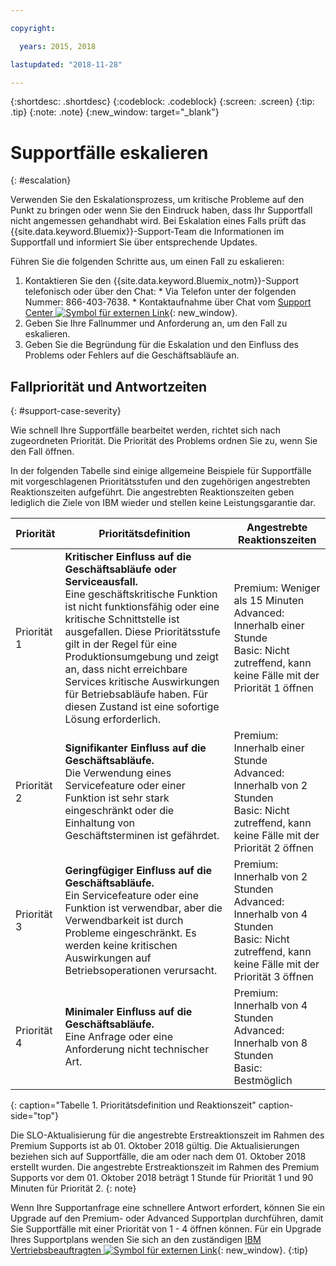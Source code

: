 ```yaml
---

copyright:

  years: 2015, 2018

lastupdated: "2018-11-28"

---
```



{:shortdesc: .shortdesc}
{:codeblock: .codeblock}
{:screen: .screen}
{:tip: .tip}
{:note: .note}
{:new_window: target="_blank"}


# Supportfälle eskalieren
{: #escalation}

Verwenden Sie den Eskalationsprozess, um kritische Probleme auf den Punkt zu bringen oder wenn Sie den Eindruck haben, dass Ihr Supportfall nicht angemessen gehandhabt wird. Bei Eskalation eines Falls prüft das {{site.data.keyword.Bluemix}}-Support-Team die Informationen im Supportfall und informiert Sie über entsprechende Updates.

 Führen Sie die folgenden Schritte aus, um einen Fall zu eskalieren:

  1. Kontaktieren Sie den {{site.data.keyword.Bluemix_notm}}-Support telefonisch oder über den Chat:
    * Via Telefon unter der folgenden Nummer: 866-403-7638.
    * Kontaktaufnahme über Chat vom [Support Center ![Symbol für externen Link](../icons/launch-glyph.svg "Symbol für externen Link")](https://{DomainName}/unifiedsupport/supportcenter){: new_window}.
  2. Geben Sie Ihre Fallnummer und Anforderung an, um den Fall zu eskalieren.
  3. Geben Sie die Begründung für die Eskalation und den Einfluss des Problems oder Fehlers auf die Geschäftsabläufe an.

## Fallpriorität und Antwortzeiten 
{: #support-case-severity}

Wie schnell Ihre Supportfälle bearbeitet werden, richtet sich nach zugeordneten Priorität. Die Priorität des Problems ordnen Sie zu, wenn Sie den Fall öffnen.  

In der folgenden Tabelle sind einige allgemeine Beispiele für Supportfälle mit vorgeschlagenen Prioritätsstufen und den zugehörigen angestrebten Reaktionszeiten aufgeführt. Die angestrebten Reaktionszeiten geben lediglich die Ziele von IBM wieder und stellen keine Leistungsgarantie dar.

| Priorität | Prioritätsdefinition | Angestrebte Reaktionszeiten |
|-----|------- | ----- |
| Priorität 1 | <strong>Kritischer Einfluss auf die Geschäftsabläufe oder Serviceausfall.</strong> <br> Eine geschäftskritische Funktion ist nicht funktionsfähig oder eine kritische Schnittstelle ist ausgefallen. Diese Prioritätsstufe gilt in der Regel für eine Produktionsumgebung und zeigt an, dass nicht erreichbare Services kritische Auswirkungen für Betriebsabläufe haben. Für diesen Zustand ist eine sofortige Lösung erforderlich. | Premium: Weniger als 15 Minuten <br> Advanced: Innerhalb einer Stunde <br> Basic: Nicht zutreffend, kann keine Fälle mit der Priorität 1 öffnen |
| Priorität 2 | <strong>Signifikanter Einfluss auf die Geschäftsabläufe.</strong> <br> Die Verwendung eines Servicefeature oder einer Funktion ist sehr stark eingeschränkt oder die Einhaltung von Geschäftsterminen ist gefährdet. | Premium: Innerhalb einer Stunde <br> Advanced: Innerhalb von 2 Stunden <br> Basic: Nicht zutreffend, kann keine Fälle mit der Priorität 2 öffnen |
| Priorität 3 | <strong>Geringfügiger Einfluss auf die Geschäftsabläufe.</strong> <br> Ein Servicefeature oder eine Funktion ist verwendbar, aber die Verwendbarkeit ist durch Probleme eingeschränkt. Es werden keine kritischen Auswirkungen auf Betriebsoperationen verursacht. | Premium: Innerhalb von 2 Stunden <br> Advanced: Innerhalb von 4 Stunden <br> Basic: Nicht zutreffend, kann keine Fälle mit der Priorität 3 öffnen |
| Priorität 4 | <strong>Minimaler Einfluss auf die Geschäftsabläufe.</strong> <br> Eine Anfrage oder eine Anforderung nicht technischer Art. | Premium: Innerhalb von 4 Stunden <br> Advanced: Innerhalb von 8 Stunden <br> Basic: Bestmöglich |
{: caption="Tabelle 1. Prioritätsdefinition und Reaktionszeit" caption-side="top"}

Die SLO-Aktualisierung für die angestrebte Erstreaktionszeit im Rahmen des Premium Supports ist ab 01. Oktober 2018 gültig. Die Aktualisierungen beziehen sich auf Supportfälle, die am oder nach dem 01. Oktober 2018 erstellt wurden. Die angestrebte Erstreaktionszeit im Rahmen des Premium Supports vor dem 01. Oktober 2018 beträgt 1 Stunde für Priorität 1 und 90 Minuten für Priorität 2.
{: note}

Wenn Ihre Supportanfrage eine schnellere Antwort erfordert, können Sie ein Upgrade auf den Premium- oder Advanced Supportplan durchführen, damit Sie Supportfälle mit einer Priorität von 1 - 4 öffnen können. Für ein Upgrade Ihres Supportplans wenden Sie sich an den zuständigen [IBM Vertriebsbeauftragten ![Symbol für externen Link](../icons/launch-glyph.svg "Symbol für externen Link")](https://www.ibm.com/cloud-computing/bluemix/contact-us){: new_window}.
{:tip}

